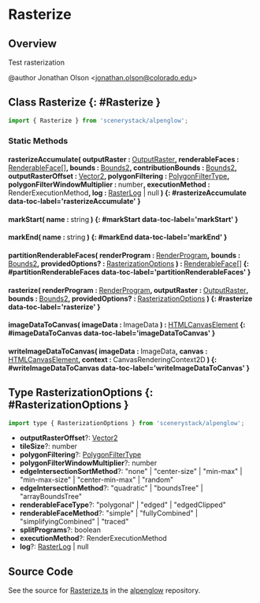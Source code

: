 # Rasterize

## Overview

Test rasterization

@author Jonathan Olson &lt;jonathan.olson@colorado.edu&gt;

## Class Rasterize {: #Rasterize }


```js
import { Rasterize } from 'scenerystack/alpenglow';
```
### Static Methods

#### rasterizeAccumulate( outputRaster : <span style="font-weight: 400;">[OutputRaster](../alpenglow/OutputRaster.md)</span>, renderableFaces : <span style="font-weight: 400;">[RenderableFace](../alpenglow/RenderableFace.md)[]</span>, bounds : <span style="font-weight: 400;">[Bounds2](../dot/Bounds2.md)</span>, contributionBounds : <span style="font-weight: 400;">[Bounds2](../dot/Bounds2.md)</span>, outputRasterOffset : <span style="font-weight: 400;">[Vector2](../dot/Vector2.md)</span>, polygonFiltering : <span style="font-weight: 400;">[PolygonFilterType](../alpenglow/PolygonFilterType.md)</span>, polygonFilterWindowMultiplier : <span style="font-weight: 400;"><span style="color: hsla(calc(var(--md-hue) + 180deg),80%,40%,1);">number</span></span>, executionMethod : <span style="font-weight: 400;">RenderExecutionMethod</span>, log : <span style="font-weight: 400;">[RasterLog](../alpenglow/RasterLog.md) | <span style="color: hsla(calc(var(--md-hue) + 180deg),80%,40%,1);">null</span></span> ) {: #rasterizeAccumulate data-toc-label='rasterizeAccumulate' }

#### markStart( name : <span style="font-weight: 400;"><span style="color: hsla(calc(var(--md-hue) + 180deg),80%,40%,1);">string</span></span> ) {: #markStart data-toc-label='markStart' }

#### markEnd( name : <span style="font-weight: 400;"><span style="color: hsla(calc(var(--md-hue) + 180deg),80%,40%,1);">string</span></span> ) {: #markEnd data-toc-label='markEnd' }

#### partitionRenderableFaces( renderProgram : <span style="font-weight: 400;">[RenderProgram](../alpenglow/RenderProgram.md)</span>, bounds : <span style="font-weight: 400;">[Bounds2](../dot/Bounds2.md)</span>, providedOptions? : <span style="font-weight: 400;">[RasterizationOptions](../alpenglow/Rasterize.md#RasterizationOptions)</span> ) : <span style="font-weight: 400;">[RenderableFace](../alpenglow/RenderableFace.md)[]</span> {: #partitionRenderableFaces data-toc-label='partitionRenderableFaces' }

#### rasterize( renderProgram : <span style="font-weight: 400;">[RenderProgram](../alpenglow/RenderProgram.md)</span>, outputRaster : <span style="font-weight: 400;">[OutputRaster](../alpenglow/OutputRaster.md)</span>, bounds : <span style="font-weight: 400;">[Bounds2](../dot/Bounds2.md)</span>, providedOptions? : <span style="font-weight: 400;">[RasterizationOptions](../alpenglow/Rasterize.md#RasterizationOptions)</span> ) {: #rasterize data-toc-label='rasterize' }

#### imageDataToCanvas( imageData : <span style="font-weight: 400;">ImageData</span> ) : <span style="font-weight: 400;">[HTMLCanvasElement](https://developer.mozilla.org/en-US/docs/Web/API/HTMLCanvasElement)</span> {: #imageDataToCanvas data-toc-label='imageDataToCanvas' }

#### writeImageDataToCanvas( imageData : <span style="font-weight: 400;">ImageData</span>, canvas : <span style="font-weight: 400;">[HTMLCanvasElement](https://developer.mozilla.org/en-US/docs/Web/API/HTMLCanvasElement)</span>, context : <span style="font-weight: 400;">CanvasRenderingContext2D</span> ) {: #writeImageDataToCanvas data-toc-label='writeImageDataToCanvas' }



## Type RasterizationOptions {: #RasterizationOptions }


```js
import type { RasterizationOptions } from 'scenerystack/alpenglow';
```
- **outputRasterOffset**?: [Vector2](../dot/Vector2.md)
- **tileSize**?: <span style="color: hsla(calc(var(--md-hue) + 180deg),80%,40%,1);">number</span>
- **polygonFiltering**?: [PolygonFilterType](../alpenglow/PolygonFilterType.md)
- **polygonFilterWindowMultiplier**?: <span style="color: hsla(calc(var(--md-hue) + 180deg),80%,40%,1);">number</span>
- **edgeIntersectionSortMethod**?: "none" | "center-size" | "min-max" | "min-max-size" | "center-min-max" | "random"
- **edgeIntersectionMethod**?: "quadratic" | "boundsTree" | "arrayBoundsTree"
- **renderableFaceType**?: "polygonal" | "edged" | "edgedClipped"
- **renderableFaceMethod**?: "simple" | "fullyCombined" | "simplifyingCombined" | "traced"
- **splitPrograms**?: <span style="color: hsla(calc(var(--md-hue) + 180deg),80%,40%,1);">boolean</span>
- **executionMethod**?: RenderExecutionMethod
- **log**?: [RasterLog](../alpenglow/RasterLog.md) | <span style="color: hsla(calc(var(--md-hue) + 180deg),80%,40%,1);">null</span>




## Source Code

See the source for [Rasterize.ts](https://github.com/phetsims/alpenglow/blob/main/js/raster/Rasterize.ts) in the [alpenglow](https://github.com/phetsims/alpenglow) repository.
